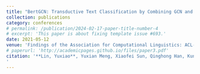 ```yaml
---
title: "BertGCN: Transductive Text Classification by Combining GCN and BERT"
collection: publications
category: conferences
# permalink: /publication/2024-02-17-paper-title-number-4
# excerpt: 'This paper is about fixing template issue #693.'
date: 2021-05-12
venue: 'Findings of the Association for Computational Linguistics: ACL-IJCNLP 2021'
# paperurl: 'http://academicpages.github.io/files/paper3.pdf'
citation: '**Lin, Yuxiao**, Yuxian Meng, Xiaofei Sun, Qinghong Han, Kun Kuang, Jiwei Li, and Fei Wu. "BertGCN: Transductive Text Classification by Combining GNN and BERT." In Findings of the Association for Computational Linguistics: ACL-IJCNLP 2021, pp. 1456-1462. 2021.
'
---
```

 